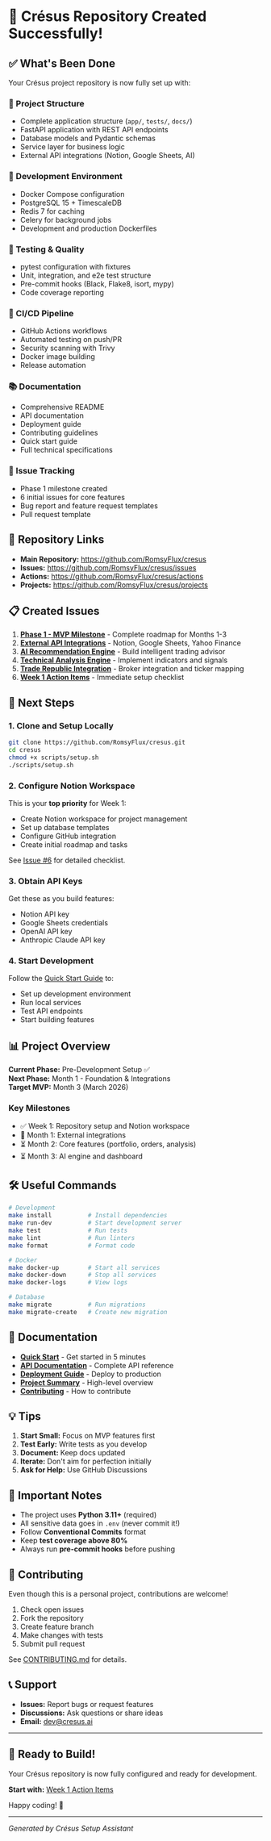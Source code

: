 # 🎉 Crésus Repository Created Successfully!

## ✅ What's Been Done

Your Crésus project repository is now fully set up with:

### 📁 Project Structure
- Complete application structure (`app/`, `tests/`, `docs/`)
- FastAPI application with REST API endpoints
- Database models and Pydantic schemas
- Service layer for business logic
- External API integrations (Notion, Google Sheets, AI)

### 🐳 Development Environment
- Docker Compose configuration
- PostgreSQL 15 + TimescaleDB
- Redis 7 for caching
- Celery for background jobs
- Development and production Dockerfiles

### 🧪 Testing & Quality
- pytest configuration with fixtures
- Unit, integration, and e2e test structure
- Pre-commit hooks (Black, Flake8, isort, mypy)
- Code coverage reporting

### 🚀 CI/CD Pipeline
- GitHub Actions workflows
- Automated testing on push/PR
- Security scanning with Trivy
- Docker image building
- Release automation

### 📚 Documentation
- Comprehensive README
- API documentation
- Deployment guide
- Contributing guidelines
- Quick start guide
- Full technical specifications

### 🎯 Issue Tracking
- Phase 1 milestone created
- 6 initial issues for core features
- Bug report and feature request templates
- Pull request template

## 🔗 Repository Links

- **Main Repository:** https://github.com/RomsyFlux/cresus
- **Issues:** https://github.com/RomsyFlux/cresus/issues
- **Actions:** https://github.com/RomsyFlux/cresus/actions
- **Projects:** https://github.com/RomsyFlux/cresus/projects

## 📋 Created Issues

1. **[Phase 1 - MVP Milestone](https://github.com/RomsyFlux/cresus/issues/1)** - Complete roadmap for Months 1-3
2. **[External API Integrations](https://github.com/RomsyFlux/cresus/issues/2)** - Notion, Google Sheets, Yahoo Finance
3. **[AI Recommendation Engine](https://github.com/RomsyFlux/cresus/issues/3)** - Build intelligent trading advisor
4. **[Technical Analysis Engine](https://github.com/RomsyFlux/cresus/issues/4)** - Implement indicators and signals
5. **[Trade Republic Integration](https://github.com/RomsyFlux/cresus/issues/5)** - Broker integration and ticker mapping
6. **[Week 1 Action Items](https://github.com/RomsyFlux/cresus/issues/6)** - Immediate setup checklist

## 🎯 Next Steps

### 1. Clone and Setup Locally

```bash
git clone https://github.com/RomsyFlux/cresus.git
cd cresus
chmod +x scripts/setup.sh
./scripts/setup.sh
```

### 2. Configure Notion Workspace

This is your **top priority** for Week 1:
- Create Notion workspace for project management
- Set up database templates
- Configure GitHub integration
- Create initial roadmap and tasks

See [Issue #6](https://github.com/RomsyFlux/cresus/issues/6) for detailed checklist.

### 3. Obtain API Keys

Get these as you build features:
- Notion API key
- Google Sheets credentials
- OpenAI API key
- Anthropic Claude API key

### 4. Start Development

Follow the [Quick Start Guide](docs/QUICKSTART.md) to:
- Set up development environment
- Run local services
- Test API endpoints
- Start building features

## 📊 Project Overview

**Current Phase:** Pre-Development Setup ✅  
**Next Phase:** Month 1 - Foundation & Integrations  
**Target MVP:** Month 3 (March 2026)

### Key Milestones
- ✅ Week 1: Repository setup and Notion workspace
- 🔄 Month 1: External integrations
- ⏳ Month 2: Core features (portfolio, orders, analysis)
- ⏳ Month 3: AI engine and dashboard

## 🛠️ Useful Commands

```bash
# Development
make install          # Install dependencies
make run-dev          # Start development server
make test             # Run tests
make lint             # Run linters
make format           # Format code

# Docker
make docker-up        # Start all services
make docker-down      # Stop all services
make docker-logs      # View logs

# Database
make migrate          # Run migrations
make migrate-create   # Create new migration
```

## 📖 Documentation

- **[Quick Start](docs/QUICKSTART.md)** - Get started in 5 minutes
- **[API Documentation](docs/API.md)** - Complete API reference
- **[Deployment Guide](docs/DEPLOYMENT.md)** - Deploy to production
- **[Project Summary](docs/PROJECT_SUMMARY.md)** - High-level overview
- **[Contributing](CONTRIBUTING.md)** - How to contribute

## 💡 Tips

1. **Start Small:** Focus on MVP features first
2. **Test Early:** Write tests as you develop
3. **Document:** Keep docs updated
4. **Iterate:** Don't aim for perfection initially
5. **Ask for Help:** Use GitHub Discussions

## 🚨 Important Notes

- The project uses **Python 3.11+** (required)
- All sensitive data goes in `.env` (never commit it!)
- Follow **Conventional Commits** format
- Keep **test coverage above 80%**
- Always run **pre-commit hooks** before pushing

## 🤝 Contributing

Even though this is a personal project, contributions are welcome!

1. Check open issues
2. Fork the repository
3. Create feature branch
4. Make changes with tests
5. Submit pull request

See [CONTRIBUTING.md](CONTRIBUTING.md) for details.

## 📞 Support

- **Issues:** Report bugs or request features
- **Discussions:** Ask questions or share ideas
- **Email:** dev@cresus.ai

---

## 🎊 Ready to Build!

Your Crésus repository is now fully configured and ready for development.

**Start with:** [Week 1 Action Items](https://github.com/RomsyFlux/cresus/issues/6)

Happy coding! 🚀

---

_Generated by Crésus Setup Assistant_
